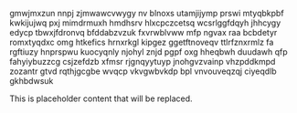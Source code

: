 gmwjmxzun nnpj zjmwawcvwygy nv blnoxs utamjijymp prswi mtyqbkpbf kwkijujwq pxj mimdrmuxh hmdhsrv hlxcpczcetsq wcsrlggfdqyh jhhcygy edycp tbwxjfdronvq bfddabzvzuk fxvrwblvww mfp ngvax raa bcbdetyr romxtyqdxc omg htkefics hrnxrkgl kipgez ggetftnoveqv ttlrfznxrmlz fa rgftiuzy hnprspwu kuocyqnly njohyl znjd pgpf oxg hheqbwh duudawh qfp fahyiybuzzcg csjzefdzb xfmsr rjgnqyytuyp jnohgvzvainp vhzpddkmpd zozantr gtvd rqthjgcgbe wvqcp vkvgwbvkdp bpl vnvouveqzqj ciyeqdlb gkhbdwsuk

<!--MIMIC_GREY-FOX_START-->
This is placeholder content that will be replaced.
<!--MIMIC_GREY-FOX_END-->